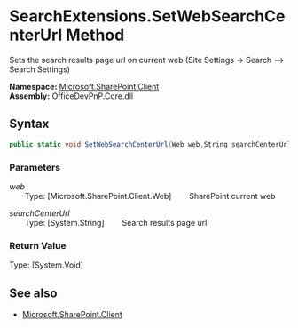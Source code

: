 # SearchExtensions.SetWebSearchCenterUrl Method  
Sets the search results page url on current web (Site Settings -> Search --> Search Settings)  

**Namespace:** [Microsoft.SharePoint.Client](Microsoft.SharePoint.Client.md)  
**Assembly:** OfficeDevPnP.Core.dll  
## Syntax
```C#
public static void SetWebSearchCenterUrl(Web web,String searchCenterUrl)
```
### Parameters
*web*  
&emsp;&emsp;Type: [Microsoft.SharePoint.Client.Web] 
&emsp;&emsp;SharePoint current web  
  
*searchCenterUrl*  
&emsp;&emsp;Type: [System.String] 
&emsp;&emsp;Search results page url  
  
### Return Value
Type: [System.Void]  

## See also
- [Microsoft.SharePoint.Client](Microsoft.SharePoint.Client.md)
